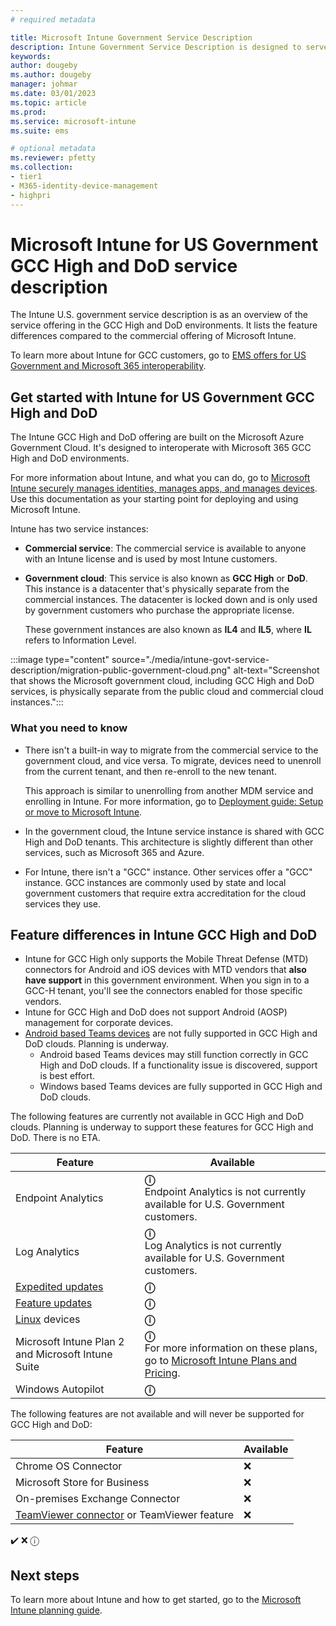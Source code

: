 ```yaml
---
# required metadata

title: Microsoft Intune Government Service Description  
description: Intune Government Service Description is designed to serve as an overview of the Microsoft Intune offering for GCC High and DoD environments.
keywords:
author: dougeby
ms.author: dougeby
manager: johmar
ms.date: 03/01/2023
ms.topic: article
ms.prod:
ms.service: microsoft-intune
ms.suite: ems

# optional metadata
ms.reviewer: pfetty
ms.collection:
- tier1
- M365-identity-device-management
- highpri
---
```


# Microsoft Intune for US Government GCC High and DoD service description

The Intune U.S. government service description is as an overview of the service offering in the GCC High and DoD environments. It lists the feature differences compared to the commercial offering of Microsoft Intune.

To learn more about Intune for GCC customers, go to [EMS offers for US Government and Microsoft 365 interoperability](/enterprise-mobility-security/solutions/ems-govt-service-description#ems-offers-for-us-government-and-microsoft-365-interoperability).

## Get started with Intune for US Government GCC High and DoD

The Intune GCC High and DoD offering are built on the Microsoft Azure Government Cloud. It's designed to interoperate with Microsoft 365 GCC High and DoD environments. 

For more information about Intune, and what you can do, go to [Microsoft Intune securely manages identities, manages apps, and manages devices](what-is-intune.md). Use this documentation as your starting point for deploying and using Microsoft Intune.

Intune has two service instances:

- **Commercial service**: The commercial service is available to anyone with an Intune license and is used by most Intune customers.
- **Government cloud**: This service is also known as **GCC High** or **DoD**. This instance is a datacenter that's physically separate from the commercial instances. The datacenter is locked down and is only used by government customers who purchase the appropriate license.

  These government instances are also known as **IL4** and **IL5**, where **IL** refers to Information Level.

:::image type="content" source="./media/intune-govt-service-description/migration-public-government-cloud.png" alt-text="Screenshot that shows the Microsoft government cloud, including GCC High and DoD services, is physically separate from the public cloud and commercial cloud instances.":::

### What you need to know

- There isn't a built-in way to migrate from the commercial service to the government cloud, and vice versa. To migrate, devices need to unenroll from the current tenant, and then re-enroll to the new tenant.

  This approach is similar to unenrolling from another MDM service and enrolling in Intune. For more information, go to [Deployment guide: Setup or move to Microsoft Intune](deployment-guide-intune-setup.md#currently-use-a-third-party-mdm-provider).

- In the government cloud, the Intune service instance is shared with GCC High and DoD tenants. This architecture is slightly different than other services, such as Microsoft 365 and Azure.

- For Intune, there isn't a "GCC" instance. Other services offer a "GCC" instance. GCC instances are commonly used by state and local government customers that require extra accreditation for the cloud services they use.

## Feature differences in Intune GCC High and DoD

- Intune for GCC High only supports the Mobile Threat Defense (MTD) connectors for Android and iOS devices with MTD vendors that **also have support** in this government environment. When you sign in to a GCC-H tenant, you'll see the connectors enabled for those specific vendors.
- Intune for GCC High and DoD does not support Android (AOSP) management for corporate devices.
- [Android based Teams devices](/microsoftteams/rooms/teams-devices-feature-comparison#feature-comparison-between-windows-and-android) are not fully supported in GCC High and DoD clouds. Planning is underway. 
  - Android based Teams devices may still function correctly in GCC High and DoD clouds. If a functionality issue is discovered, support is best effort.
  - Windows based Teams devices are fully supported in GCC High and DoD clouds.

The following features are currently not available in GCC High and DoD clouds. Planning is underway to support these features for GCC High and DoD. There is no ETA.

| Feature | Available |
| --- | --- |
| Endpoint Analytics | **ⓘ** <br/> Endpoint Analytics is not currently available for U.S. Government customers. |
| Log Analytics |  **ⓘ** <br/> Log Analytics is not currently available for U.S. Government customers. |
| [Expedited updates](../protect/windows-10-expedite-updates.md) | **ⓘ** | 
| [Feature updates](../protect/windows-10-feature-updates.md) | **ⓘ** | 
| [Linux](../user-help/enroll-device-linux.md) devices | **ⓘ** | 
| Microsoft Intune Plan 2 and Microsoft Intune Suite | **ⓘ** <br/> For more information on these plans, go to [Microsoft Intune Plans and Pricing](https://www.microsoft.com/security/business/microsoft-intune-pricing). |
| Windows Autopilot | **ⓘ** |

The following features are not available and will never be supported for GCC High and DoD:

| Feature | Available |
| --- | --- |
| Chrome OS Connector | ❌ |
| Microsoft Store for Business | ❌ |
| On-premises Exchange Connector | ❌ |
| [TeamViewer connector](../remote-actions/teamviewer-support.md) or TeamViewer feature | ❌ |

✔️
❌
ⓘ

## Next steps

To learn more about Intune and how to get started, go to the [Microsoft Intune planning guide](intune-planning-guide.md).
